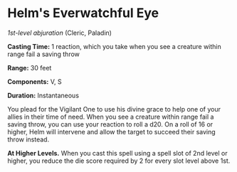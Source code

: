 # Helm's Everwatchful Eye
*1st-level abjuration* (Cleric, Paladin)

**Casting Time:** 1 reaction, which you take when you see a creature within range fail a saving throw

**Range:** 30 feet

**Components:** V, S

**Duration:** Instantaneous

You plead for the Vigilant One to use his divine grace to help one of your allies in their time of need. When you see a creature within range fail a saving throw, you can use your reaction to roll a d20. On a roll of 16 or higher, Helm will intervene and allow the target to succeed their saving throw instead.

**At Higher Levels.** When you cast this spell using a spell slot of 2nd level or higher, you reduce the die score required by 2 for every slot level above 1st.
